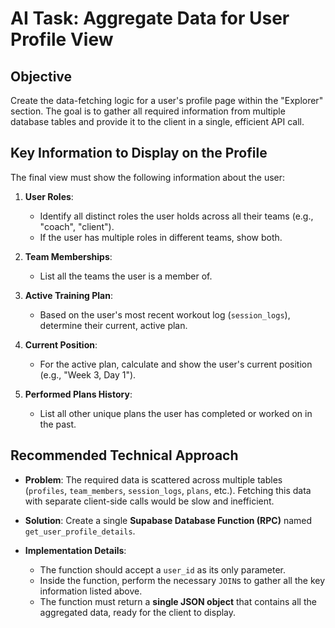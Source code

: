 # AI Task: Aggregate Data for User Profile View

## Objective

Create the data-fetching logic for a user's profile page within the "Explorer" section. The goal is to gather all required information from multiple database tables and provide it to the client in a single, efficient API call.

## Key Information to Display on the Profile

The final view must show the following information about the user:

1.  **User Roles**:
    -   Identify all distinct roles the user holds across all their teams (e.g., "coach", "client").
    -   If the user has multiple roles in different teams, show both.

2.  **Team Memberships**:
    -   List all the teams the user is a member of.

3.  **Active Training Plan**:
    -   Based on the user's most recent workout log (`session_logs`), determine their current, active plan.

4.  **Current Position**:
    -   For the active plan, calculate and show the user's current position (e.g., "Week 3, Day 1").

5.  **Performed Plans History**:
    -   List all other unique plans the user has completed or worked on in the past.

## Recommended Technical Approach

-   **Problem**: The required data is scattered across multiple tables (`profiles`, `team_members`, `session_logs`, `plans`, etc.). Fetching this data with separate client-side calls would be slow and inefficient.

-   **Solution**: Create a single **Supabase Database Function (RPC)** named `get_user_profile_details`.

-   **Implementation Details**:
    -   The function should accept a `user_id` as its only parameter.
    -   Inside the function, perform the necessary `JOIN`s to gather all the key information listed above.
    -   The function must return a **single JSON object** that contains all the aggregated data, ready for the client to display.